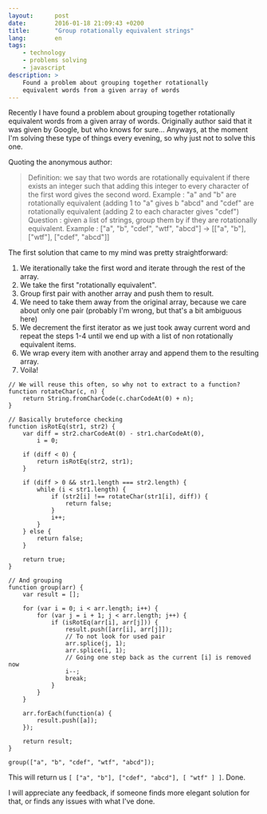 ```yaml
---
layout:      post
date:        2016-01-18 21:09:43 +0200
title:       "Group rotationally equivalent strings"
lang:        en
tags:
    - technology
    - problems solving
    - javascript
description: >
    Found a problem about grouping together rotationally
    equivalent words from a given array of words
---
```

Recently I have found a problem about grouping together rotationally equivalent words from a given array of words. Originally author said that it was given by Google, but who knows for sure... Anyways, at the moment I'm solving these type of things every evening, so why just not to solve this one.

Quoting the anonymous author:

> Definition: we say that two words are rotationally equivalent if there exists an integer such that adding this integer to every character of the first word gives the second word. Example : "a" and "b" are rotationally equivalent (adding 1 to "a" gives b "abcd" and "cdef" are rotationally equivalent (adding 2 to each character gives "cdef")
Question : given a list of strings, group them by if they are rotationally equivalent. Example : ["a", "b", "cdef", "wtf", "abcd"] -> [["a", "b"], ["wtf"], ["cdef", "abcd"]]

The first solution that came to my mind was pretty straightforward:

1. We iterationally take the first word and iterate through the rest of the array.
2. We take the first "rotationally equivalent".
3. Group first pair with another array and push them to result.
4. We need to take them away from the original array, because we care about only one pair (probably I'm wrong, but that's a bit ambiguous here)
5. We decrement the first iterator as we just took away current word and repeat the steps 1-4 until we end up with a list of non rotationally equivalent items.
6. We wrap every item with another array and append them to the resulting array.
7. Voila!

```
// We will reuse this often, so why not to extract to a function?
function rotateChar(c, n) {
    return String.fromCharCode(c.charCodeAt(0) + n);
}

// Basically bruteforce checking
function isRotEq(str1, str2) {
    var diff = str2.charCodeAt(0) - str1.charCodeAt(0),
        i = 0;

    if (diff < 0) {
        return isRotEq(str2, str1);
    }

    if (diff > 0 && str1.length === str2.length) {
        while (i < str1.length) {
            if (str2[i] !== rotateChar(str1[i], diff)) {
                return false;
            }
            i++;
        }
    } else {
        return false;
    }

    return true;
}

// And grouping
function group(arr) {
    var result = [];

    for (var i = 0; i < arr.length; i++) {
        for (var j = i + 1; j < arr.length; j++) {
            if (isRotEq(arr[i], arr[j])) {
                result.push([arr[i], arr[j]]);
                // To not look for used pair
                arr.splice(j, 1);
                arr.splice(i, 1);
                // Going one step back as the current [i] is removed now
                i--;
                break;
            }
        }
    }

    arr.forEach(function(a) {
        result.push([a]);
    });

    return result;
}

group(["a", "b", "cdef", "wtf", "abcd"]);
```

This will return us `[ ["a", "b"], ["cdef", "abcd"], [ "wtf" ] ]`. Done.

I will appreciate any feedback, if someone finds more elegant solution for that, or finds any issues with what I've done.

